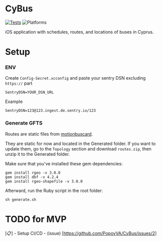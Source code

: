 
# CyBus

[![Tests](https://github.com/CyBus-Team/CyBus/actions/workflows/tests.yml/badge.svg)](https://github.com/CyBus-Team/CyBus/actions/workflows/tests.yml) ![Platforms](https://img.shields.io/badge/platforms-iPhone-lightgrey)

iOS application with schedules, routes, and locations of buses in Cyprus.

# Setup

### ENV

Create `Config-Secret.xcconfig` and paste your sentry DSN excluding `https://` part

```
SentryDSN=YOUR_DSN_URL
```
Example
```
SentryDSN=123@123.ingest.de.sentry.io/123
```


### Generate GFTS
Routes are static files from [motionbuscard](https://motionbuscard.org.cy/opendata).

They are static for now and located in the Generated folder. If you want to update them, go to the `Topology` section and download `routes.zip`, then unzip it to the Generated folder.

Make sure that you've installed these gem dependencies:
```
gem install rgeo -v 3.0.0
gem install dbf -v 4.2.4
gem install rgeo-shapefile -v 3.0.0
```

Afterward, run the Ruby script in the root folder:
```
sh generate.sh
```

# TODO for MVP

[📋] - Setup CI/CD - (issue) [https://github.com/PopovVA/CyBus/issues/2]
